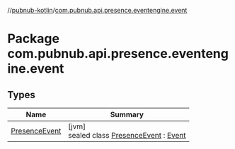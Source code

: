 //[pubnub-kotlin](../../index.md)/[com.pubnub.api.presence.eventengine.event](index.md)

# Package com.pubnub.api.presence.eventengine.event

## Types

| Name | Summary |
|---|---|
| [PresenceEvent](-presence-event/index.md) | [jvm]<br>sealed class [PresenceEvent](-presence-event/index.md) : [Event](../com.pubnub.api.eventengine/-event/index.md) |

